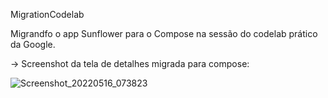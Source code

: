 MigrationCodelab

Migrandfo o app  Sunflower para o Compose na sessão do codelab prático da Google.

-> Screenshot da tela de detalhes migrada para compose:

![Screenshot_20220516_073823](https://user-images.githubusercontent.com/24457337/168575645-a1f611aa-7e2c-4a8d-970c-224099f8ba3b.png)
